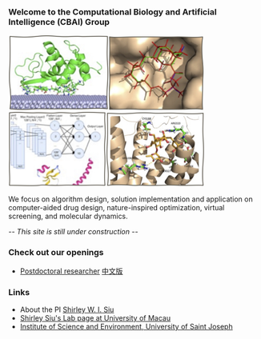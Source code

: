 ### Welcome to the Computational Biology and Artificial Intelligence (CBAI) Group
<img src="images/adsorb.jpg" width="200"><img src="images/dock.jpg" width="190"><img src="images/ml.jpg" width="195"><img src="images/vs.jpg" width="196">

We focus on algorithm design, solution implementation and application on computer-aided drug design, nature-inspired optimization, virtual screening, and molecular dynamics.

*-- This site is still under construction --*

### Check out our openings
- [Postdoctoral researcher](vacancy.md) [中文版](vacancy_cn.md)

### Links
- About the PI [Shirley W. I. Siu](https://cbbio.online/shirleysiu.html)
- [Shirley Siu's Lab page at University of Macau](https://cbbio.online)
- [Institute of Science and Environment, University of Saint Joseph](http://ise.usj.edu.mo/)
